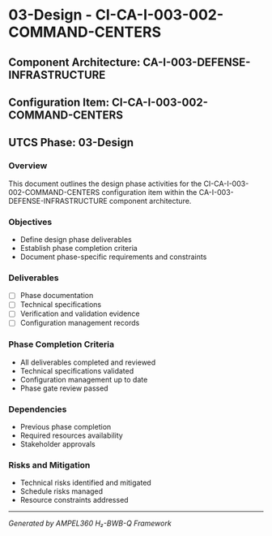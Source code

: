 # 03-Design - CI-CA-I-003-002-COMMAND-CENTERS

## Component Architecture: CA-I-003-DEFENSE-INFRASTRUCTURE
## Configuration Item: CI-CA-I-003-002-COMMAND-CENTERS
## UTCS Phase: 03-Design

### Overview
This document outlines the design phase activities for the CI-CA-I-003-002-COMMAND-CENTERS configuration item within the CA-I-003-DEFENSE-INFRASTRUCTURE component architecture.

### Objectives
- Define design phase deliverables
- Establish phase completion criteria
- Document phase-specific requirements and constraints

### Deliverables
- [ ] Phase documentation
- [ ] Technical specifications
- [ ] Verification and validation evidence
- [ ] Configuration management records

### Phase Completion Criteria
- All deliverables completed and reviewed
- Technical specifications validated
- Configuration management up to date
- Phase gate review passed

### Dependencies
- Previous phase completion
- Required resources availability
- Stakeholder approvals

### Risks and Mitigation
- Technical risks identified and mitigated
- Schedule risks managed
- Resource constraints addressed

---
*Generated by AMPEL360 H₂-BWB-Q Framework*
